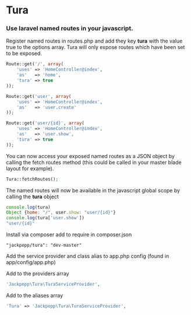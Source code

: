 # Tura

### Use laravel named routes in your javascript.

Register named routes in routes.php and add they key **tura** with the value true to the options array.
Tura will only expose routes which have been set to be exposed.

```php 
Route::get('/', array(
    'uses' => 'HomeController@index',
    'as'   => 'home',
    'tura' => true
));

Route::get('user', array(
    'uses' => 'HomeController@index',
    'as'   => 'user.create'
));

Route::get('user/{id}', array(
    'uses' => 'HomeController@index',
    'as'   => 'user.show',
    'tura' => true
));
```

You can now access your exposed named routes as a JSON object by calling the fetch routes method (this could be called
in your master blade layout for example).

```php
Tura::fetchRoutes();
```

The named routes will now be available in the javascript global scope by calling the **tura** object
```javascript
console.log(tura)
Object {home: "/", user.show: "user/{id}"}
console.log(tura['user.show'])
"user/{id}"
```

Install via composer add to require in composer.json

```javacript
"jackpopp/tura": "dev-master"
```

Add the service provider and class alias to app.php config (found in app/config/app.php)

Add to the providers array

```php
'Jackpopp\Tura\TuraServiceProvider',
```

Add to the aliases array

```php
'Tura' => 'Jackpopp\Tura\TuraServiceProvider',
```
